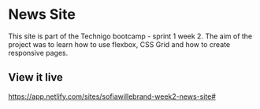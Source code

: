 # News Site
This site is part of the Technigo bootcamp - sprint 1 week 2. The aim of the project was to learn how to use flexbox, CSS Grid and how to create responsive pages. 


## View it live
https://app.netlify.com/sites/sofiawillebrand-week2-news-site#
